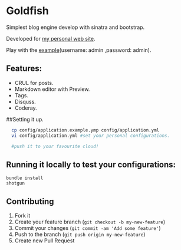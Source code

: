 Goldfish
========

Simplest blog engine develop with sinatra and bootstrap.

Developed for [my personal web site](http://bonzofenix.com).

Play with the [example](goldfish.cfapps.io)(username: admin ,password: admin).

## Features:

- CRUL for posts.
- Markdown editor with Preview.
- Tags.
- Disquss.
- Coderay.


##Setting it up.

```bash
  cp config/application.example.ymp config/application.yml
  vi config/application.yml #set your personal configurations.

  #push it to your favourite cloud!
```

## Running it locally to test your configurations:

```
bundle install
shotgun
```

## Contributing

1. Fork it
2. Create your feature branch (`git checkout -b my-new-feature`)
3. Commit your changes (`git commit -am 'Add some feature'`)
4. Push to the branch (`git push origin my-new-feature`)
5. Create new Pull Request

